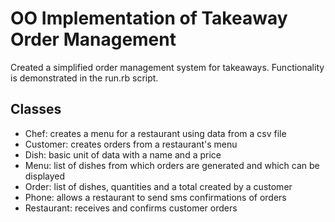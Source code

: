 OO Implementation of Takeaway Order Management
==============================================

Created a simplified order management system for takeaways. Functionality is demonstrated in the run.rb script.

Classes
-------
- Chef: creates a menu for a restaurant using data from a csv file
- Customer: creates orders from a restaurant's menu
- Dish: basic unit of data with a name and a price
- Menu: list of dishes from which orders are generated and which can be displayed
- Order: list of dishes, quantities and a total created by a customer
- Phone: allows a restaurant to send sms confirmations of orders
- Restaurant: receives and confirms customer orders